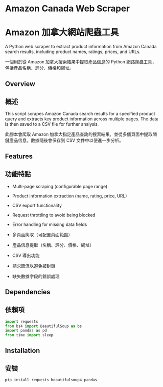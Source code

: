 # Amazon Canada Web Scraper
# Amazon 加拿大網站爬蟲工具

A Python web scraper to extract product information from Amazon Canada search results, including product names, ratings, prices, and URLs.

一個用於從 Amazon 加拿大搜索結果中提取產品信息的 Python 網路爬蟲工具，包括產品名稱、評分、價格和網址。

## Overview
## 概述

This script scrapes Amazon Canada search results for a specified product query and extracts key product information across multiple pages. The data is then saved to a CSV file for further analysis.

此腳本會爬取 Amazon 加拿大指定產品查詢的搜索結果，並從多個頁面中提取關鍵產品信息。數據隨後會保存到 CSV 文件中以便進一步分析。

## Features
## 功能特點

- Multi-page scraping (configurable page range)
- Product information extraction (name, rating, price, URL)
- CSV export functionality
- Request throttling to avoid being blocked
- Error handling for missing data fields

- 多頁面爬取（可配置頁面範圍）
- 產品信息提取（名稱、評分、價格、網址）
- CSV 導出功能
- 請求節流以避免被封鎖
- 缺失數據字段的錯誤處理

## Dependencies
## 依賴項

```python
import requests
from bs4 import BeautifulSoup as bs
import pandas as pd
from time import sleep
```

## Installation
## 安裝

```bash
pip install requests beautifulsoup4 pandas
```


